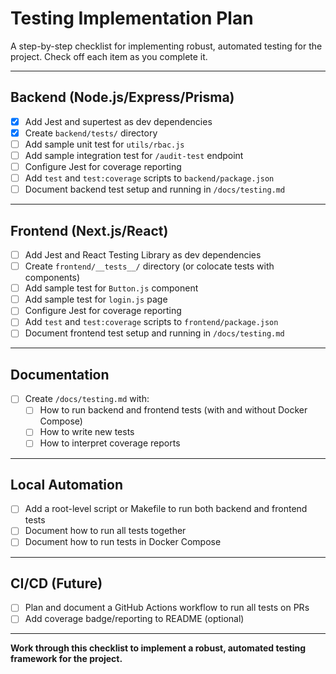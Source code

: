 # Testing Implementation Plan

A step-by-step checklist for implementing robust, automated testing for the project. Check off each item as you complete it.

---

## Backend (Node.js/Express/Prisma)

- [X] Add Jest and supertest as dev dependencies
- [X] Create `backend/tests/` directory
- [ ] Add sample unit test for `utils/rbac.js`
- [ ] Add sample integration test for `/audit-test` endpoint
- [ ] Configure Jest for coverage reporting
- [ ] Add `test` and `test:coverage` scripts to `backend/package.json`
- [ ] Document backend test setup and running in `/docs/testing.md`

---

## Frontend (Next.js/React)

- [ ] Add Jest and React Testing Library as dev dependencies
- [ ] Create `frontend/__tests__/` directory (or colocate tests with components)
- [ ] Add sample test for `Button.js` component
- [ ] Add sample test for `login.js` page
- [ ] Configure Jest for coverage reporting
- [ ] Add `test` and `test:coverage` scripts to `frontend/package.json`
- [ ] Document frontend test setup and running in `/docs/testing.md`

---

## Documentation

- [ ] Create `/docs/testing.md` with:
  - [ ] How to run backend and frontend tests (with and without Docker Compose)
  - [ ] How to write new tests
  - [ ] How to interpret coverage reports

---

## Local Automation

- [ ] Add a root-level script or Makefile to run both backend and frontend tests
- [ ] Document how to run all tests together
- [ ] Document how to run tests in Docker Compose

---

## CI/CD (Future)

- [ ] Plan and document a GitHub Actions workflow to run all tests on PRs
- [ ] Add coverage badge/reporting to README (optional)

---

**Work through this checklist to implement a robust, automated testing framework for the project.** 